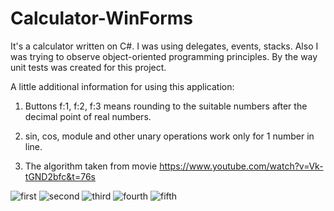 # Calculator-WinForms
It's a calculator written on C#. I was using delegates, events, stacks. Also I was trying to observe object-oriented programming principles.
By the way unit tests was created for this project.

A little additional information for using this application: 

1) Buttons f:1, f:2, f:3 means rounding to the suitable numbers after the decimal point of real numbers.

2) sin, cos, module and other unary operations work only for 1 number in line.

3) The algorithm taken from movie https://www.youtube.com/watch?v=Vk-tGND2bfc&t=76s

![first](screenshots/1.jpg)
![second](screenshots/2.jpg)
![third](screenshots/3.jpg)
![fourth](screenshots/4.jpg)
![fifth](screenshots/5.jpg)
